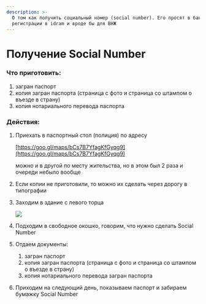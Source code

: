 ```yaml
---
description: >-
  О том как получить социальный номер (social number). Его просят в банках, для
  регистрации в idram и вроде бы для ВНЖ
---
```


# Получение Social Number

### Что приготовить:

1. загран паспорт
2. копия загран паспорта (страница с фото и страница со штампом о въезде в страну)
3. копия нотариального перевода паспорта

### Действия:

1.  Приехать в паспортный стол (полиция) по адресу&#x20;

    [https://goo.gl/maps/bCs7B7YfagKfGyqg9](https://goo.gl/maps/bCs7B7YfagKfGyqg9)

    можно и в другой по месту жительства, но в этом был 2 раза и очереди небыло вообще
2. Если копии не приготовили, то можно их сделать через дорогу в типографии
3.  Заходим в здание с левого торца

    ![](.gitbook/assets/IMG\_6337.jpeg)
4. Подходим в свободное окошко, говорим, что нужно сделать Social Number
5. Отдаем документы:
   1. загран паспорт
   2. копия загран паспорта (страница с фото и страница со штампом о въезде в страну)
   3. копия нотариального перевода загран паспорта
6. Приходим на следующий день, показываем паспорт и забираем бумажку Social Number

